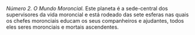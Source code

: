 ﻿*Número 2. O Mundo Moroncial.* Este planeta é a sede-central dos supervisores da vida moroncial e está rodeado das sete esferas nas quais os chefes moronciais educam os seus companheiros e ajudantes, todos eles seres moronciais e mortais ascendentes.